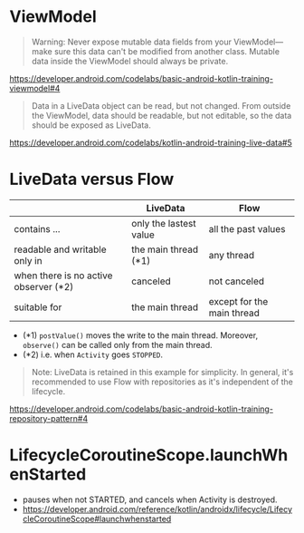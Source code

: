 # ViewModel
> Warning: Never expose mutable data fields from your ViewModel—make sure this data can't be modified from another class. Mutable data inside the ViewModel should always be private.

https://developer.android.com/codelabs/basic-android-kotlin-training-viewmodel#4

> Data in a LiveData object can be read, but not changed. From outside the ViewModel, data should be readable, but not editable, so the data should be exposed as LiveData.

https://developer.android.com/codelabs/kotlin-android-training-live-data#5

# LiveData versus Flow
&nbsp;|LiveData|Flow
--|--|--
contains ...|only the lastest value|all the past values
readable and writable only in|the main thread (*1)|any thread
when there is no active observer (*2)|canceled|not canceled
suitable for|the main thread|except for the main thread

* (*1) `postValue()` moves the write to the main thread. Moreover, `observe()` can be called only from the main thread.
* (*2) i.e. when `Activity` goes `STOPPED`.

> Note: LiveData is retained in this example for simplicity. In general, it's recommended to use Flow with repositories as it's independent of the lifecycle.

https://developer.android.com/codelabs/basic-android-kotlin-training-repository-pattern#4


# LifecycleCoroutineScope.launchWhenStarted
* pauses when not STARTED, and cancels when Activity is destroyed.
* https://developer.android.com/reference/kotlin/androidx/lifecycle/LifecycleCoroutineScope#launchwhenstarted
